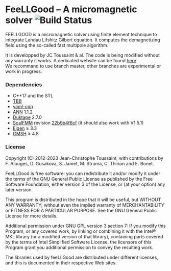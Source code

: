 # FeeLLGood – A micromagnetic solver ![Build Status](https://github.com/feellgood/FeeLLGood/actions/workflows/tests.yml/badge.svg)

FEELLGOOD is a micromagnetic solver using finite element technique to integrate Landau Lifshitz Gilbert equation. It computes the demagnetizing field using the so-called fast multipole algorithm.

It is developped by JC Toussaint & al.
The code is being modified without any warranty it works. A dedicated website can be found [here][]  
We recommand to use branch master, other branches are experimental or work in progress.

### Dependencies

* C++17 and the STL
* [TBB][]
* [yaml-cpp][]
* [ANN][] 1.1.2
* [Duktape][] 2.7.0
* [ScalFMM][] revision [22b9e4f6cf][ScalFMM-rev] (it should also work with V1.5.1)
* [Eigen][] ≥ 3.3
* [GMSH][] ≥ 4.8

### License

Copyright (C) 2012-2023  Jean-Christophe Toussaint, with contributions by F. Alouges, D. Gusakova, S. Jamet, M. Struma, C. Thirion and E. Bonet.

FeeLLGood is free software: you can redistribute it and/or modify it under the terms of the GNU General Public License as published by the Free Software Foundation, either version 3 of the License, or (at your option) any later version.

This program is distributed in the hope that it will be useful, but WITHOUT ANY WARRANTY; without even the implied warranty of MERCHANTABILITY or FITNESS FOR A PARTICULAR PURPOSE.  See the GNU General Public License for more details.

Additional permission under GNU GPL version 3 section 7: If you modify this Program, or any covered work, by linking or combining it with the Intel® MKL library (or a modified version of that library), containing parts covered by the terms of Intel Simplified Software License, the licensors of this Program grant you additional permission to convey the resulting work.

The libraries used by feeLLGood are distributed under different licenses, and this is documented in their respective Web sites.

[here]: https://feellgood.neel.cnrs.fr/
[TBB]: https://www.threadingbuildingblocks.org/
[yaml-cpp]: https://github.com/jbeder/yaml-cpp
[ANN]: https://www.cs.umd.edu/~mount/ANN/
[Duktape]: https://duktape.org/
[ScalFMM]: https://gitlab.inria.fr/solverstack/ScalFMM/
[ScalFMM-rev]: https://gitlab.inria.fr/solverstack/ScalFMM/-/archive/22b9e4f6cf4ea721d71198a71e3f5d2c5ae5e7cc/ScalFMM-22b9e4f6cf4ea721d71198a71e3f5d2c5ae5e7cc.tar.gz
[Eigen]: https://eigen.tuxfamily.org/
[GMSH]: http://gmsh.info/
